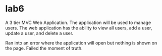 # lab6
 A 3 tier MVC Web Application. The application will be used to manage users. The web application has  the ability to view all users, add a user, update a user, and delete a user. 

Ran into an error where the application will open but nothing is shown on the page. Failed the moment of truth. 
